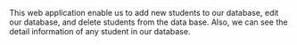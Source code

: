 This web application enable us to add new students to our database, edit our database, and delete students from the data base. Also, we can see the detail information of any student in our database.  
